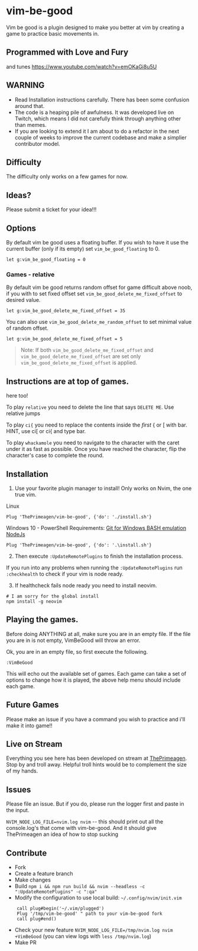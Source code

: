 # vim-be-good
Vim be good is a plugin designed to make you better at vim by creating a game
to practice basic movements in.

## Programmed with Love and Fury
and tunes https://www.youtube.com/watch?v=emOKaGi8u5U

## WARNING
* Read Installation instructions carefully.  There has been some confusion
  around that.
* The code is a heaping pile of awfulness.  It was developed live on Twitch,
  which means I did not carefully think through anything other than memes.
* If you are looking to extend it I am about to do a refactor in the next
  couple of weeks to improve the current codebase and make a simplier
  contributor model.

## Difficulty
The difficulty only works on a few games for now.

## Ideas?
Please submit a ticket for your idea!!!

## Options

By default vim be good uses a floating buffer.  If you wish to have it use the
current buffer (only if its empty) set `vim_be_good_floating` to 0.

`let g:vim_be_good_floating = 0`

### Games - relative
By default vim be good returns random offset for game difficult above noob, if 
you with to set fixed offset set `vim_be_good_delete_me_fixed_offset` to desired
value.

`let g:vim_be_good_delete_me_fixed_offset = 35`

You can also use `vim_be_good_delete_me_random_offset` to set minimal value of 
random offset.

`let g:vim_be_good_delete_me_fixed_offset = 5`

>Note: If both `vim_be_good_delete_me_fixed_offset` and `vim_be_good_delete_me_fixed_offset`
 are set only `vim_be_good_delete_me_fixed_offset` is applied.

## Instructions are at top of games.
here too!

To play `relative` you need to delete the line that
says `DELETE ME`.  Use relative jumps

To play `ci{` you need to replace the contents
inside the _first_ { or [ with bar.  HINT, use ci[
or ci{ and type bar.

To play `whackamole` you need to navigate to the character with the caret under
it as fast as possible. Once you have reached the character, flip the
character's case to complete the round.

## Installation

1. Use your favorite plugin manager to install! Only works on Nvim, the one true
vim.
 
Linux
```viml
Plug 'ThePrimeagen/vim-be-good', {'do': './install.sh'}
```

Windows 10 - PowerShell
Requirements:
[Git for Windows BASH emulation](https://gitforwindows.org/)
[NodeJs](https://nodejs.org/en/download/)

```viml
Plug 'ThePrimeagen/vim-be-good', {'do': '.\install.sh'}
```

2. Then execute `:UpdateRemotePlugins` to finish the installation process.

If you run into any problems when running the `:UpdateRemotePlugins` run `:checkhealth` to check if your vim is node ready.

3. If healthcheck fails node ready you need to install neovim.
```
# I am sorry for the global install
npm install -g neovim
```

## Playing the games.
Before doing ANYTHING at all, make sure you are in an empty file.  If the file
you are in is not empty, VimBeGood will throw an error.

Ok, you are in an empty file, so first execute the following.

```viml
:VimBeGood
```

This will echo out the available set of games.  Each game can take a set of
options to change how it is played, the above help menu should include each game.

## Future Games
Please make an issue if you have a command you wish to practice and i'll make
it into game!!

## Live on Stream
Everything you see here has been developed on stream at [ThePrimeagen](https://twitch.tv/ThePrimeagen).
Stop by and troll away.  Helpful troll hints would be to complement the size of my hands.

## Issues
Please file an issue.  But if you do, please run the logger first and paste in
the input.

`NVIM_NODE_LOG_FILE=nvim.log nvim` -- this should print out all the
console.log's that come with vim-be-good.  And it should give ThePrimeagen an
idea of how to stop sucking

## Contribute
- Fork
- Create a feature branch
- Make changes
- Build `npm i && npm run build && nvim --headless -c ":UpdateRemotePlugins" -c ":qa"`
- Modify the configuration to use local build:
`~/.config/nvim/init.vim`
```
    call plug#begin('~/.vim/plugged')
    Plug '/tmp/vim-be-good' " path to your vim-be-good fork
    call plug#end()
```
- Check your new feature `NVIM_NODE_LOG_FILE=/tmp/nvim.log nvim +VimBeGood` (you can view logs with `less /tmp/nvim.log`)
- Make PR
